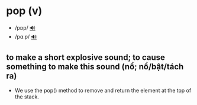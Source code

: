 # pop (v)

- /pɒp/ [🔊](https://www.oxfordlearnersdictionaries.com/media/english/uk_pron/p/pop/pop__/pop__gb_1.mp3)
- /pɑːp/ [🔊](https://www.oxfordlearnersdictionaries.com/media/english/us_pron/p/pop/pop__/pop__us_1.mp3)

## to make a short explosive sound; to cause something to make this sound (nổ; nổ/bật/tách ra)

- We use the pop() method to remove and return the element at the top of the stack.